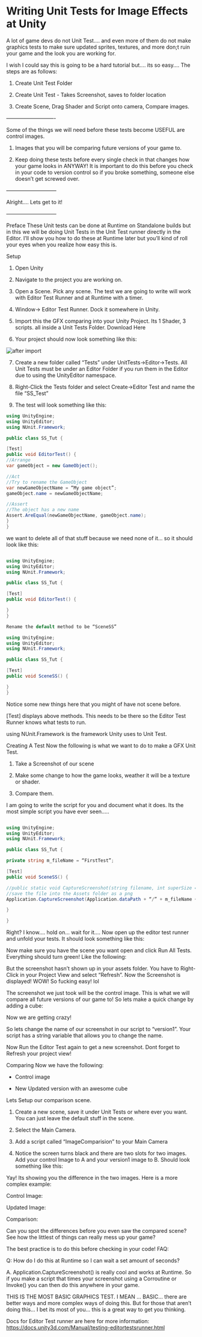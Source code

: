 Writing Unit Tests for Image Effects at Unity
==================

A lot of game devs do not Unit Test…. and even more of them do not make graphics tests to make sure updated sprites, textures, and more don;t ruin your game and the look you are working for.

I wish I could say this is going to be a hard tutorial but…. its so easy…. The steps are as follows: 

1. Create Unit Test Folder

2. Create Unit Test - Takes Screenshot, saves to folder location

3. Create Scene, Drag Shader and Script onto camera, Compare images. 

—————————-

Some of the things we will need before these tests become USEFUL are control images. 

1. Images that you will be comparing future versions of your game to. 

2. Keep doing these tests before every single check in that changes how your game looks in ANYWAY! It is important to do this before you check in your code to version control so if you broke something, someone else doesn’t get screwed over. 

—————————–

Alright…. Lets get to it! 

—————————– 

Preface
These Unit tests can be done at Runtime on Standalone builds but in this we will be doing Unit Tests in the Unit Test runner directly in the Editor. I’ll show you how to do these at Runtime later but you’ll kind of roll your eyes when you realize how easy this is. 

Setup
1. Open Unity

2. Navigate to the project you are working on. 

3. Open a Scene. Pick any scene. The test we are going to write will work with Editor Test Runner and at Runtime with a timer.

4. Window-> Editor Test Runner. Dock it somewhere in Unity. 

5. Import this the GFX comparing into your Unity Project. Its 1 Shader, 3 scripts. all inside a Unit Tests Folder. Download Here

6. Your project should now look something like this:

![after import](http://68.media.tumblr.com/cca329746cf20a89b2a46a19284e67d4/tumblr_inline_oe89f7ludh1qm6iz9_500.png)


7. Create a new folder called “Tests” under UnitTests->Editor->Tests. All Unit Tests must be under an Editor Folder if you run them in the Editor due to using the UnityEditor namespace. 

8. Right-Click the Tests folder and select Create->Editor Test and name the file “SS_Test”

9. The test will look something like this: 

~~~ csharp
using UnityEngine;
using UnityEditor;
using NUnit.Framework;

public class SS_Tut {

[Test]
public void EditorTest() {
//Arrange
var gameObject = new GameObject();

//Act
//Try to rename the GameObject
var newGameObjectName = “My game object”;
gameObject.name = newGameObjectName;

//Assert
//The object has a new name
Assert.AreEqual(newGameObjectName, gameObject.name);
}
}
~~~


we want to delete all of that stuff because we need none of it… so it should look like this: 

~~~ csharp

using UnityEngine;
using UnityEditor;
using NUnit.Framework;

public class SS_Tut {

[Test]
public void EditorTest() {

}
}

Rename the default method to be “SceneSS”

using UnityEngine;
using UnityEditor;
using NUnit.Framework;

public class SS_Tut {

[Test]
public void SceneSS() {

}
}

~~~

Notice some new things here that you might of have not scene before. 

[Test] displays above methods. This needs to be there so the Editor Test Runner knows what tests to run.

using NUnit.Framework is the framework Unity uses to Unit Test. 



Creating A Test
Now the following is what we want to do to make a GFX Unit Test. 

1. Take a Screenshot of our scene

2. Make some change to how the game looks, weather it will be a texture or shader. 

3. Compare them. 



I am going to write the script for you and document what it does. Its the most simple script you have ever seen….. 

~~~ csharp

using UnityEngine;
using UnityEditor;
using NUnit.Framework;

public class SS_Tut {

private string m_fileName = “FirstTest”;

[Test]
public void SceneSS() {

//public static void CaptureScreenshot(string filename, int superSize = 0);
//save the file into the Assets folder as a png
Application.CaptureScreenshot(Application.dataPath + “/” + m_fileName + “.png”, 2);

}

}

~~~

Right? I know…. hold on… wait for it…. Now open up the editor test runner and unfold your tests. It should look something like this:


Now make sure you have the scene you want open and click Run All Tests. Everything should turn green! Like the following: 




But the screenshot hasn’t shown up in your assets folder. You have to Right-Click in your Project View and select “Refresh”. Now the Screenshot is displayed! WOW! So fucking easy! lol

The screenshot we just took will be the control image. This is what we will compare all future versions of our game to! So lets make a quick change by adding a cube: 


Now we are getting crazy! 

So lets change the name of our screenshot in our script to “version1”. Your script has a string variable that allows you to change the name. 

Now Run the Editor Test again to get a new screenshot. Dont forget to Refresh your project view! 

Comparing
Now we have the following: 

- Control image

- New Updated version with an awesome cube

Lets Setup our comparison scene. 

1. Create a new scene, save it under Unit Tests or where ever you want. You can just leave the default stuff in the scene. 

2. Select the Main Camera. 

3. Add a script called “ImageComparision” to your Main Camera

4. Notice the screen turns black and there are two slots for two images. Add your control Image to A and your version1 image to B. Should look something like this: 


Yay! Its showing you the difference in the two images. Here is a more complex example: 

Control Image: 






Updated Image: 




Comparison: 




Can you spot the differences before you even saw the compared scene? See how the littlest of things can really mess up your game? 



The best practice is to do this before checking in your code! 
FAQ: 

Q: How do I do this at Runtime so I can wait a set amount of seconds? 

A. Application.CaptureScreenshot() is really cool and works at Runtime. So if you make a script that times your screenshot using a Corroutine or Invoke() you can then do this anywhere in your game. 



THIS IS THE MOST BASIC GRAPHICS TEST. I MEAN … BASIC… there are better ways and more complex ways of doing this. But for those that aren’t doing this… I bet its most of you… this is a great way to get you thinking. 



Docs for Editor Test runner are here for more information: https://docs.unity3d.com/Manual/testing-editortestsrunner.html

